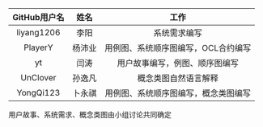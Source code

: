 |GitHub用户名  |姓名      | 工作                        |
|:------------:|:----------:|:--------------------------------------:|
|liyang1206   |李阳      |系统需求编写                   |
|PlayerY     | 杨沛业    | 用例图、系统顺序图编写，OCL合约编写   |
| yt        |闫涛      |用户故事编写，例图、顺序图编写       |
| UnClover    | 孙逸凡    |概念类图自然语言解释              |
|YongQi123    | 卜永祺    |用例图、系统顺序图编写，概念类图编写   |

用户故事、系统需求、概念类图由小组讨论共同确定


```python

```

